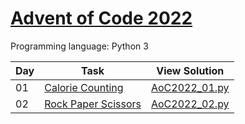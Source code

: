 # [Advent of Code 2022](https://adventofcode.com/2022/about)

Programming language: Python 3

| Day | Task                                                                    | View Solution                   |
| --- | ----------------------------------------------------------------------- | ------------------------------- |
| 01  | [Calorie Counting](https://adventofcode.com/2022/day/1)                 | [AoC2022_01.py](/AoC2022_01.py) |
| 02  | [Rock Paper Scissors ](https://adventofcode.com/2022/day/2)             | [AoC2022_02.py](/AoC2022_02.py) |
<!---
| 03  | [?](https://adventofcode.com/2022/day/3)                                  | [AoC2022_03.py](/AoC2022_03.py) |
| 04  | [?](https://adventofcode.com/2022/day/4)                                  | [AoC2022_04.py](/AoC2022_04.py) |
| 05  | [?](https://adventofcode.com/2022/day/5)                                  | [AoC2022_05.py](/AoC2022_05.py) |
| 06  | [?](https://adventofcode.com/2022/day/6)                                  | [AoC2022_06.py](/AoC2022_06.py) |
| 07  | [?](https://adventofcode.com/2022/day/7)                                  | [AoC2022_07.py](/AoC2022_07.py) |
| 08  | [?](https://adventofcode.com/2022/day/8)                                  | [AoC2022_08.py](/AoC2022_08.py) |
| 09  | [?](https://adventofcode.com/2022/day/9)                                  | [AoC2022_09.py](/AoC2022_09.py) |
| 10  | [?](https://adventofcode.com/2022/day/10)                                 | [AoC2022_10.py](/AoC2022_10.py) |
| 11  | [?](https://adventofcode.com/2022/day/11)                                 | [AoC2022_11.py](/AoC2022_11.py) |
| 12  | [?](https://adventofcode.com/2022/day/12)                                 | [AoC2022_12.py](/AoC2022_12.py) |
| 13  | [?](https://adventofcode.com/2022/day/13)                                 | [AoC2022_13.py](/AoC2022_13.py) |
| 14  | [?](https://adventofcode.com/2022/day/14)                                 | [AoC2022_14.py](/AoC2022_14.py) |
| 15  | [?](https://adventofcode.com/2022/day/15)                                 | [AoC2022_15.py](/AoC2022_15.py) |
| 16  | [?](https://adventofcode.com/2022/day/16)                                 | [AoC2022_16.py](/AoC2022_16.py) |
| 17  | [?](https://adventofcode.com/2022/day/17)                                 | [AoC2022_17.py](/AoC2022_17.py) |
| 18  | [?](https://adventofcode.com/2022/day/18)                                 | [AoC2022_18.py](/AoC2022_18.py) |
| 20  | [?](https://adventofcode.com/2022/day/20)                                 | [AoC2022_20.py](/AoC2022_20.py) |
| 21  | [?](https://adventofcode.com/2022/day/21)                                 | [AoC2022_21.py](/AoC2022_21.py) |
| 22  | [?](https://adventofcode.com/2022/day/22)                                 | [AoC2022_22.py](/AoC2022_22.py) |
--->